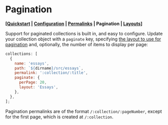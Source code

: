 # Pagination

**[[Quickstart](./quickstart) | [Configuration](./configuration.md) | [Permalinks](./permalinks.md) | Pagination | [Layouts](./layouts.md)]**

Support for paginated collections is built in, and easy to configure. Update your collection object with a `paginate` key, specifying [the layout to use for pagination](./layouts.md#pagination-layouts) and, optionally, the number of items to display per page:

```js
collections: [
  {
    name: 'essays',
    path: `${dirname}/src/essays`,
    permalink: ':collection/:title',
    paginate: {
      perPage: 20,
      layout: 'Essays',
    },
  },
];
```

Pagination permalinks are of the format `/:collection/:pageNumber`, except for the first page, which is created at `/:collection`.

